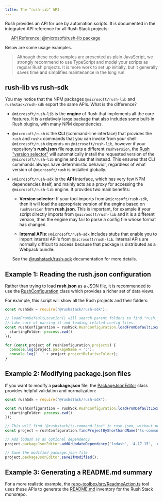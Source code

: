 ```yaml
---
title: The "rush-lib" API
---
```


Rush provides an API for use by automation scripts. It is documented in the integrated API reference for all Rush Stack projects:

&nbsp;&nbsp;&nbsp;&nbsp; [API Reference: @microsoft/rush-lib package](https://api.rushstack.io/pages/rush-lib/)

Below are some usage examples.

> Although these code samples are presented as plain JavaScript, we strongly recommend to use TypeScript and model your scripts as regular Rush projects. It is more work to set up initially, but it generally saves time and simplifies maintenance in the long run.

## rush-lib vs rush-sdk

You may notice that the NPM packages `@microsoft/rush-lib` and `rushstack/rush-sdk` export the same APIs. What is the difference?

- `@microsoft/rush-lib` is the **engine** of Rush that implements all the core features. It is a relatively large package that also includes some built-in Rush plugins, with many NPM dependencies.

- `@microsoft/rush` is the **CLI** (command-line interface) that provides the `rush` and `rushx` commands that you can invoke from your shell. `@microsoft/rush` depends on `@microsoft/rush-lib`, however if your repository's **rush.json** file requests a different `rushVersion`, the [Rush "version selector"](../contributing.md) will automatically install the requested version of the `@microsoft/rush-lib` engine and use that instead. This ensures that CLI commands always have deterministic behavior, regardless of what version of `@microsoft/rush` is installed globally.

- `@microsoft/rush-sdk` is the **API** interface, which has very few NPM dependencies itself, and mainly acts as a proxy for accessing the `@microsoft/rush-lib` engine. It provides two main benefits:

  - **Version selector:** If your tool imports from `@microsoft/rush-sdk`, then it will load the appropriate version of the engine based on `rushVersion` from **rush.json**. This is important, for example if your script directly imports from `@microsoft/rush-lib` and it is a different version, then the engine may fail to parse a config file whose format has changed.

  - **Internal APIs**: `@microsoft/rush-sdk` includes stubs that enable you to import internal API's from `@microsoft/rush-lib`. Internal APIs are normally difficult to access because that package is distributed as a Webpack bundle.

  See the [@rushstack/rush-sdk](https://www.npmjs.com/package/@rushstack/rush-sdk) documentation for more details.

## Example 1: Reading the rush.json configuration

Rather than trying to load **rush.json** as a JSON file, it is recommended to use the [RushConfiguration](https://api.rushstack.io/pages/rush-lib.rushconfiguration/) class which provides a richer set of data views.

For example, this script will show all the Rush projects and their folders:

```ts
const rushSdk = require('@rushstack/rush-sdk');

// loadFromDefaultLocation() will search parent folders to find "rush.json" and then
// take care of parsing it and loading related config files.
const rushConfiguration = rushSdk.RushConfiguration.loadFromDefaultLocation({
  startingFolder: process.cwd()
});

for (const project of rushConfiguration.projects) {
  console.log(project.packageName + ':');
  console.log('  ' + project.projectRelativeFolder);
}
```

## Example 2: Modifying package.json files

If you want to modify a **package.json** file, the [PackageJsonEditor](https://api.rushstack.io/pages/rush-lib.packagejsoneditor/) class provides helpful validation and normalization:

```ts
const rushSdk = require('@rushstack/rush-sdk');

const rushConfiguration = rushSdk.RushConfiguration.loadFromDefaultLocation({
  startingFolder: process.cwd()
});

// This will find "@rushstack/ts-command-line" in rush.json, without needing to specify the NPM scope
const project = rushConfiguration.findProjectByShorthandName('ts-command-line');

// Add lodash as an optional dependency
project.packageJsonEditor.addOrUpdateDependency('lodash', '4.17.15', 'optionalDependencies');

// Save the modified package.json file
project.packageJsonEditor.saveIfModified();
```

## Example 3: Generating a README.md summary

For a more realistic example, the [repo-toolbox/src/ReadmeAction.ts](https://github.com/microsoft/rushstack/blob/main/repo-scripts/repo-toolbox/src/ReadmeAction.ts) tool uses these APIs to generate the [README.md](https://github.com/microsoft/rushstack/blob/main/README.md#published-packages) inventory for the Rush Stack monorepo.
